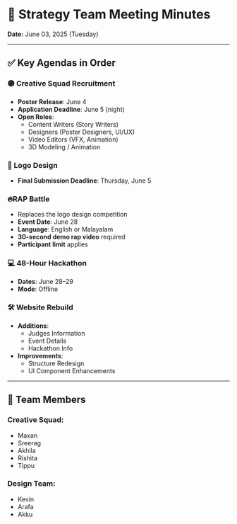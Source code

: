 # 📅 Strategy Team Meeting Minutes 
**Date:** June 03, 2025 (Tuesday)

---

## ✅ Key Agendas in Order

### 🟣 Creative Squad Recruitment
- **Poster Release**: June 4  
- **Application Deadline**: June 5 (night)  
- **Open Roles**:
  - Content Writers (Story Writers)
  - Designers (Poster Designers, UI/UX)
  - Video Editors (VFX, Animation)
  - 3D Modeling / Animation


### 🎨 Logo Design
- **Final Submission Deadline**: Thursday, June 5



### 🔥RAP Battle
- Replaces the logo design competition  
- **Event Date**: June 28  
- **Language**: English or Malayalam  
- **30-second demo rap video** required  
- **Participant limit** applies



### 💻 48-Hour Hackathon
- **Dates**: June 28–29  
- **Mode**: Offline



### 🛠️ Website Rebuild
- **Additions**:
  - Judges Information
  - Event Details
  - Hackathon Info
- **Improvements**:
  - Structure Redesign
  - UI Component Enhancements

---

## 👥 Team Members

### Creative Squad:
- Maxan  
- Sreerag  
- Akhila  
- Rishita  
- Tippu

### Design Team:
- Kevin  
- Arafa  
- Akku
